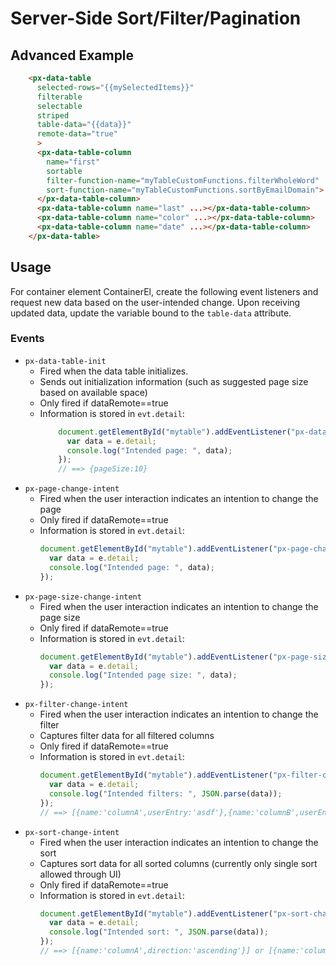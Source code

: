 # Server-Side Sort/Filter/Pagination

## Advanced Example

```html
    <px-data-table
      selected-rows="{{mySelectedItems}}"
      filterable
      selectable
      striped
      table-data="{{data}}"
      remote-data="true"
      >
      <px-data-table-column
        name="first"
        sortable
        filter-function-name="myTableCustomFunctions.filterWholeWord"
        sort-function-name="myTableCustomFunctions.sortByEmailDomain">
      </px-data-table-column>
      <px-data-table-column name="last" ...></px-data-table-column>
      <px-data-table-column name="color" ...></px-data-table-column>
      <px-data-table-column name="date" ...></px-data-table-column>
    </px-data-table>
```

## Usage

For container element ContainerEl, create the following event listeners and request new data based on the user-intended change. Upon receiving updated data, update the variable bound to the `table-data` attribute.

### Events

- `px-data-table-init`
  - Fired when the data table initializes.
  - Sends out initialization information (such as suggested page size based on available space)
  - Only fired if dataRemote==true
  - Information is stored in `evt.detail`:
    ```javascript
        document.getElementById("mytable").addEventListener("px-data-table-init", function(e) {
          var data = e.detail;
          console.log("Intended page: ", data);
        });
        // ==> {pageSize:10}
    ```
- `px-page-change-intent`
  - Fired when the user interaction indicates an intention to change the page
  - Only fired if dataRemote==true
  - Information is stored in `evt.detail`:
    ```javascript
    document.getElementById("mytable").addEventListener("px-page-change-intent", function(e) {
      var data = e.detail;
      console.log("Intended page: ", data);
    });
    ```
- `px-page-size-change-intent`
  - Fired when the user interaction indicates an intention to change the page size
  - Only fired if dataRemote==true
  - Information is stored in `evt.detail`:
    ```javascript
    document.getElementById("mytable").addEventListener("px-page-size-change-intent", function(e) {
      var data = e.detail;
      console.log("Intended page size: ", data);
    });
    ```
- `px-filter-change-intent`
  - Fired when the user interaction indicates an intention to change the filter
  - Captures filter data for all filtered columns
  - Only fired if dataRemote==true
  - Information is stored in `evt.detail`:
    ```javascript
    document.getElementById("mytable").addEventListener("px-filter-change-intent", function(e) {
      var data = e.detail;
      console.log("Intended filters: ", JSON.parse(data));
    });
    // ==> [{name:'columnA',userEntry:'asdf'},{name:'columnB',userEntry:'qwert'}]
    ```
- `px-sort-change-intent`
  - Fired when the user interaction indicates an intention to change the sort
  - Captures sort data for all sorted columns (currently only single sort allowed through UI)
  - Only fired if dataRemote==true
  - Information is stored in `evt.detail`:
    ```javascript
    document.getElementById("mytable").addEventListener("px-sort-change-intent", function(e) {
      var data = e.detail;
      console.log("Intended sort: ", JSON.parse(data));
    });
    // ==> [{name:'columnA',direction:'ascending'}] or [{name:'columnB',direction:'descending'}]
    ```
